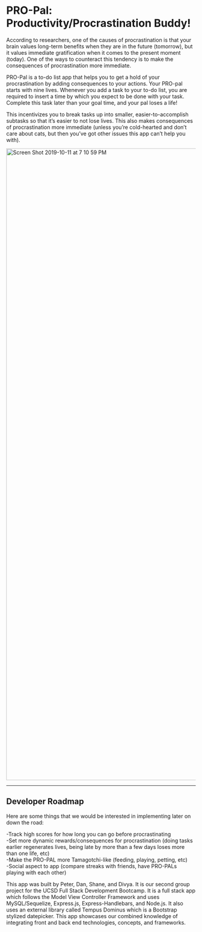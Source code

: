 # PRO-Pal: Productivity/Procrastination Buddy!

According to researchers, one of the causes of procrastination is that your brain values long-term benefits when they are in the future (tomorrow), but it values immediate gratification when it comes to the present moment (today). One of the ways to counteract this tendency is to make the consequences of procrastination more immediate.

PRO-Pal is a to-do list app that helps you to get a hold of your procrastination by adding consequences to your actions. Your PRO-pal starts with nine lives. Whenever you add a task to your to-do list, you are required to insert a time by which you expect to be done with your task. Complete this task later than your goal time, and your pal loses a life!

This incentivizes you to break tasks up into smaller, easier-to-accomplish subtasks so that it’s easier to not lose lives. This also makes consequences of procrastination more immediate (unless you’re cold-hearted and don’t care about cats, but then you’ve got other issues this app can’t help you with).

<img width="1680" alt="Screen Shot 2019-10-11 at 7 10 59 PM" src="https://user-images.githubusercontent.com/50184318/66693165-eaae1600-ec5a-11e9-8c33-3fad86d6ccf5.png">

- - -

## Developer Roadmap

Here are some things that we would be interested in implementing later on down the road:

-Track high scores for how long you can go before procrastinating
<br>
-Set more dynamic rewards/consequences for procrastination (doing tasks earlier regenerates lives, being late by more than a few days loses more than one life, etc)
<br>
-Make the PRO-PAL more Tamagotchi-like (feeding, playing, petting, etc)
<br>
-Social aspect to app (compare streaks with friends, have PRO-PALs playing with each other)


This app was built by Peter, Dan, Shane, and Divya. It is our second group project for the UCSD Full Stack Development Bootcamp. It is a full stack app which follows the Model View Controller Framework and uses MySQL/Sequelize, Express.js, Express-Handlebars, and Node.js. It also uses an external library called Tempus Dominus which is a Bootstrap stylized datepicker. This app showcases our combined knowledge of integrating front and back end technologies, concepts, and frameworks.
